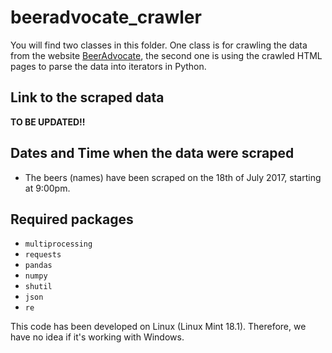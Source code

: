 # beeradvocate_crawler

You will find two classes in this folder. One class is for crawling the data from the website 
[BeerAdvocate](http://wwww.beeradvocate.com), the second one is using the crawled HTML pages to parse the data 
into iterators in Python.

## Link to the scraped data

**TO BE UPDATED!!**

## Dates and Time when the data were scraped

* The beers (names) have been scraped on the 18th of July 2017, starting at 9:00pm.

## Required packages

* `multiprocessing`
* `requests`
* `pandas`
* `numpy`
* `shutil`
* `json`
* `re`

This code has been developed on Linux (Linux Mint 18.1). Therefore, we have no idea if it's working with Windows. 


